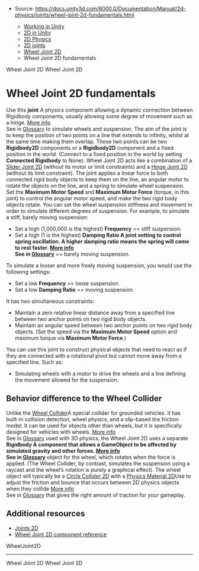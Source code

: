 * Source: https://docs.unity3d.com/6000.0/Documentation/Manual/2d-physics/joints/wheel-joint-2d-fundamentals.html

  * [Working in Unity](https://docs.unity3d.com/6000.0/Documentation/Manual/working-in-unity.html)
  * [2D in Unity](https://docs.unity3d.com/6000.0/Documentation/Manual/Unity2D.html)
  * [2D Physics](https://docs.unity3d.com/6000.0/Documentation/Manual/2d-physics/2d-physics.html)
  * [2D joints](https://docs.unity3d.com/6000.0/Documentation/Manual/2d-physics/joints/2d-joints-landing.html)
  * [Wheel Joint 2D](https://docs.unity3d.com/6000.0/Documentation/Manual/2d-physics/joints/wheel-joint-2d-landing.html)
  * Wheel Joint 2D fundamentals


[](https://docs.unity3d.com/6000.0/Documentation/Manual/2d-physics/joints/wheel-joint-2d-landing.html)
Wheel Joint 2D
[](https://docs.unity3d.com/6000.0/Documentation/Manual/2d-physics/joints/wheel-joint-2d-reference.html)
Wheel Joint 2D
# Wheel Joint 2D fundamentals
Use this **joint** A physics component allowing a dynamic connection between Rigidbody components, usually allowing some degree of movement such as a hinge. [More info](https://docs.unity3d.com/6000.0/Documentation/Manual/Joints.html)  
See in [Glossary](https://docs.unity3d.com/6000.0/Documentation/Manual/Glossary.html#joint) to simulate wheels and suspension. The aim of the joint is to keep the position of two points on a line that extends to infinity, whilst at the same time making them overlap. Those two points can be two **Rigidbody2D** components or a **Rigidbody2D** component and a fixed position in the world. (Connect to a fixed position in the world by setting **Connected Rigidbody** to None). 
Wheel Joint 2D acts like a combination of a [Slider Joint 2D](https://docs.unity3d.com/6000.0/Documentation/Manual/2d-physics/joints/slider-joint-2d-reference.html) (without its motor or limit constraints) and a [Hinge Joint 2D](https://docs.unity3d.com/6000.0/Documentation/Manual/2d-physics/joints/hinge-joint-2d-reference.html) (without its limit constraint).
The joint applies a linear force to both connected rigid body objects to keep them on the line, an angular motor to rotate the objects on the line, and a spring to simulate wheel suspension.
Set the **Maximum Motor Speed** and **Maximum Motor Force** (torque, in this joint) to control the angular motor speed, and make the two rigid body objects rotate.
You can set the wheel suspension stiffness and movement in order to simulate different degrees of suspension. For example, to simulate a stiff, barely moving suspension:
  * Set a high (1,000,000 is the highest) **Frequency** == stiff suspension.
  * Set a high (1 is the highest) ****Damping Ratio** A joint setting to control spring oscillation. A higher damping ratio means the spring will come to rest faster. [More info](https://docs.unity3d.com/6000.0/Documentation/Manual/2d-physics/joints/fixed-joint-2d-reference.html)  
See in [Glossary](https://docs.unity3d.com/6000.0/Documentation/Manual/Glossary.html#DampingRatio)** == barely moving suspension.


To simulate a looser and more freely moving suspension, you would use the following settings:
  * Set a low **Frequency** == loose suspension.
  * Set a low **Damping Ratio** == moving suspension.


It has two simultaneous constraints:
  * Maintain a zero relative linear distance away from a specified line between two anchor points on two rigid body objects.
  * Maintain an angular speed between two anchor points on two rigid body objects. (Set the speed via the **Maximum Motor Speed** option and maximum torque via **Maximum Motor Force**.)


You can use this joint to construct physical objects that need to react as if they are connected with a rotational pivot but cannot move away from a specified line. Such as:
  * Simulating wheels with a motor to drive the wheels and a line defining the movement allowed for the suspension.


## Behavior difference to the Wheel Collider
Unlike the [Wheel Collider](https://docs.unity3d.com/6000.0/Documentation/Manual/class-WheelCollider.html)A special collider for grounded vehicles. It has built-in collision detection, wheel physics, and a slip-based tire friction model. It can be used for objects other than wheels, but it is specifically designed for vehicles with wheels. [More info](https://docs.unity3d.com/6000.0/Documentation/Manual/class-WheelCollider.html)  
See in [Glossary](https://docs.unity3d.com/6000.0/Documentation/Manual/Glossary.html#WheelCollider) used with 3D physics, the Wheel Joint 2D uses a separate ****Rigidbody** A component that allows a GameObject to be affected by simulated gravity and other forces. [More info](https://docs.unity3d.com/6000.0/Documentation/Manual/class-Rigidbody.html)  
See in [Glossary](https://docs.unity3d.com/6000.0/Documentation/Manual/Glossary.html#Rigidbody)** object for the wheel, which rotates when the force is applied. (The Wheel Collider, by contrast, simulates the suspension using a raycast and the wheel’s rotation is purely a graphical effect). The wheel object will typically be a [Circle Collider 2D](https://docs.unity3d.com/6000.0/Documentation/Manual/2d-physics/collider/circle-collider-2d-reference.html) with a [Physics Material 2D](https://docs.unity3d.com/6000.0/Documentation/Manual/2d-physics/physics-material-2d-reference.html)Use to adjust the friction and bounce that occurs between 2D physics objects when they collide [More info](https://docs.unity3d.com/6000.0/Documentation/Manual/2d-physics/physics-material-2d-reference.html)  
See in [Glossary](https://docs.unity3d.com/6000.0/Documentation/Manual/Glossary.html#PhysicsMaterial2D) that gives the right amount of traction for your gameplay.
## Additional resources
  * [Joints 2D](https://docs.unity3d.com/6000.0/Documentation/Manual/2d-physics/joints/2d-joints-landing.html)
  * [Wheel Joint 2D component reference](https://docs.unity3d.com/6000.0/Documentation/Manual/2d-physics/joints/wheel-joint-2d-reference.html)


WheelJoint2D
* * *
[](https://docs.unity3d.com/6000.0/Documentation/Manual/2d-physics/joints/wheel-joint-2d-landing.html)
Wheel Joint 2D
[](https://docs.unity3d.com/6000.0/Documentation/Manual/2d-physics/joints/wheel-joint-2d-reference.html)
Wheel Joint 2D
